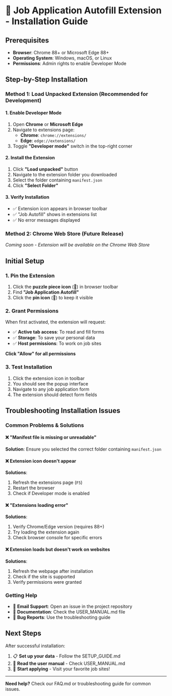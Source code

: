 # 🚀 Job Application Autofill Extension - Installation Guide

## Prerequisites
- **Browser**: Chrome 88+ or Microsoft Edge 88+
- **Operating System**: Windows, macOS, or Linux
- **Permissions**: Admin rights to enable Developer Mode

## Step-by-Step Installation

### Method 1: Load Unpacked Extension (Recommended for Development)

#### 1. Enable Developer Mode
1. Open **Chrome** or **Microsoft Edge**
2. Navigate to extensions page:
   - **Chrome**: `chrome://extensions/`
   - **Edge**: `edge://extensions/`
3. Toggle **"Developer mode"** switch in the top-right corner

#### 2. Install the Extension
1. Click **"Load unpacked"** button
2. Navigate to the extension folder you downloaded
3. Select the folder containing `manifest.json`
4. Click **"Select Folder"**

#### 3. Verify Installation
- ✅ Extension icon appears in browser toolbar
- ✅ "Job Autofill" shows in extensions list
- ✅ No error messages displayed

### Method 2: Chrome Web Store (Future Release)
*Coming soon - Extension will be available on the Chrome Web Store*

## Initial Setup

### 1. Pin the Extension
1. Click the **puzzle piece icon** (🧩) in browser toolbar
2. Find **"Job Application Autofill"**
3. Click the **pin icon** (📌) to keep it visible

### 2. Grant Permissions
When first activated, the extension will request:
- ✅ **Active tab access**: To read and fill forms
- ✅ **Storage**: To save your personal data
- ✅ **Host permissions**: To work on job sites

**Click "Allow" for all permissions**

### 3. Test Installation
1. Click the extension icon in toolbar
2. You should see the popup interface
3. Navigate to any job application form
4. The extension should detect form fields

## Troubleshooting Installation Issues

### Common Problems & Solutions

#### ❌ "Manifest file is missing or unreadable"
**Solution**: Ensure you selected the correct folder containing `manifest.json`

#### ❌ Extension icon doesn't appear
**Solutions**:
1. Refresh the extensions page (`F5`)
2. Restart the browser
3. Check if Developer mode is enabled

#### ❌ "Extensions loading error"
**Solutions**:
1. Verify Chrome/Edge version (requires 88+)
2. Try loading the extension again
3. Check browser console for specific errors

#### ❌ Extension loads but doesn't work on websites
**Solutions**:
1. Refresh the webpage after installation
2. Check if the site is supported
3. Verify permissions were granted

### Getting Help
- 📧 **Email Support**: Open an issue in the project repository
- 📖 **Documentation**: Check the USER_MANUAL.md file
- 🐛 **Bug Reports**: Use the troubleshooting guide

## Next Steps
After successful installation:
1. 📋 **Set up your data** - Follow the SETUP_GUIDE.md
2. 📖 **Read the user manual** - Check USER_MANUAL.md
3. 🎯 **Start applying** - Visit your favorite job sites!

---
**Need help?** Check our FAQ.md or troubleshooting guide for common issues.